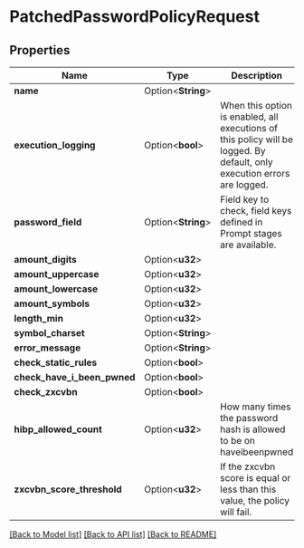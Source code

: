 # PatchedPasswordPolicyRequest

## Properties

Name | Type | Description | Notes
------------ | ------------- | ------------- | -------------
**name** | Option<**String**> |  | [optional]
**execution_logging** | Option<**bool**> | When this option is enabled, all executions of this policy will be logged. By default, only execution errors are logged. | [optional]
**password_field** | Option<**String**> | Field key to check, field keys defined in Prompt stages are available. | [optional]
**amount_digits** | Option<**u32**> |  | [optional]
**amount_uppercase** | Option<**u32**> |  | [optional]
**amount_lowercase** | Option<**u32**> |  | [optional]
**amount_symbols** | Option<**u32**> |  | [optional]
**length_min** | Option<**u32**> |  | [optional]
**symbol_charset** | Option<**String**> |  | [optional]
**error_message** | Option<**String**> |  | [optional]
**check_static_rules** | Option<**bool**> |  | [optional]
**check_have_i_been_pwned** | Option<**bool**> |  | [optional]
**check_zxcvbn** | Option<**bool**> |  | [optional]
**hibp_allowed_count** | Option<**u32**> | How many times the password hash is allowed to be on haveibeenpwned | [optional]
**zxcvbn_score_threshold** | Option<**u32**> | If the zxcvbn score is equal or less than this value, the policy will fail. | [optional]

[[Back to Model list]](../README.md#documentation-for-models) [[Back to API list]](../README.md#documentation-for-api-endpoints) [[Back to README]](../README.md)


